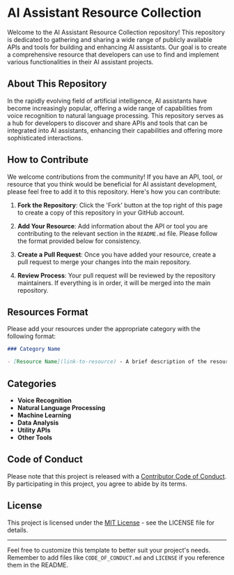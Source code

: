 # AI Assistant Resource Collection

Welcome to the AI Assistant Resource Collection repository! This repository is dedicated to gathering and sharing a wide range of publicly available APIs and tools for building and enhancing AI assistants. Our goal is to create a comprehensive resource that developers can use to find and implement various functionalities in their AI assistant projects.

## About This Repository

In the rapidly evolving field of artificial intelligence, AI assistants have become increasingly popular, offering a wide range of capabilities from voice recognition to natural language processing. This repository serves as a hub for developers to discover and share APIs and tools that can be integrated into AI assistants, enhancing their capabilities and offering more sophisticated interactions.

## How to Contribute

We welcome contributions from the community! If you have an API, tool, or resource that you think would be beneficial for AI assistant development, please feel free to add it to this repository. Here's how you can contribute:

1. **Fork the Repository**: Click the 'Fork' button at the top right of this page to create a copy of this repository in your GitHub account.

2. **Add Your Resource**: Add information about the API or tool you are contributing to the relevant section in the `README.md` file. Please follow the format provided below for consistency.

3. **Create a Pull Request**: Once you have added your resource, create a pull request to merge your changes into the main repository.

4. **Review Process**: Your pull request will be reviewed by the repository maintainers. If everything is in order, it will be merged into the main repository.

## Resources Format

Please add your resources under the appropriate category with the following format:

```markdown
### Category Name

- [Resource Name](link-to-resource) - A brief description of the resource. (Contributed by @[Your GitHub Username])
```

## Categories

- **Voice Recognition**
- **Natural Language Processing**
- **Machine Learning**
- **Data Analysis**
- **Utility APIs**
- **Other Tools**

## Code of Conduct

Please note that this project is released with a [Contributor Code of Conduct](CODE_OF_CONDUCT.md). By participating in this project, you agree to abide by its terms.

## License

This project is licensed under the [MIT License](LICENSE) - see the LICENSE file for details.

---

Feel free to customize this template to better suit your project's needs. Remember to add files like `CODE_OF_CONDUCT.md` and `LICENSE` if you reference them in the README.
